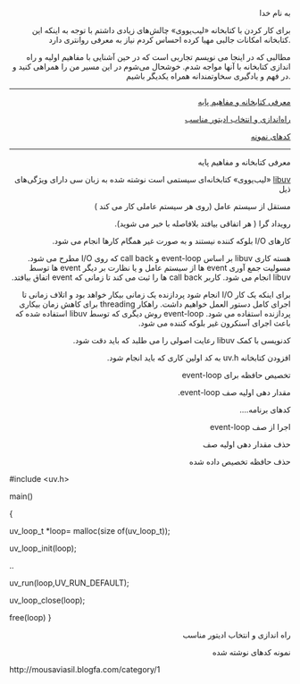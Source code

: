 <p align="right">به نام خدا</p>
<p align="right"> 
  برای کار کردن با کتابخانه «لیب‌یووی» چالش‌های زیادی داشتم  با توجه به اینکه این کتابخانه امکانات جالبی  مهیا کرده احساس کردم نیاز به معرفی روانتری دارد.
</p>
<p align="right"> 
  مطالبی که در اینجا می نویسم تجاربی است که در حین آشنایی با مفاهیم اولیه و راه اندازی  کتابخانه با آنها مواجه شدم. خوشحال می‌شوم در این مسیر من را همراهی کنید و در فهم و یادگیری سخاوتمندانه همراه یکدیگر باشیم.
</p>
<hr>
<p align="right"><a href="#title_1">معرفی کتابخانه و مفاهیم پایه</a></p>
<p align="right"><a href="#title_2">راه‌اندازی و انتخاب ادیتور مناسب</a></p>
<p align="right"><a href="#title_3">کدهای نمونه</a></p>
<hr>
<p align="right" id="title_1"> معرفی کتابخانه و مفاهیم پایه</p>
<p dir="rtl" align="right"> <a href="https://docs.libuv.org/en/v1.x/index.html">libuv</a> «لیب‌یووی» کتابخانه‌ای سیستمی است نوشته شده به زبان سی  دارای ویژگی‌های ذیل
<p dir="rtl" align="right">مستقل از سیستم عامل (روی هر سیستم عاملی کار می کند )</p>
<p dir="rtl" align="right">
رویداد گرا ( هر اتفاقی بیافتد بلافاصله  با خبر می شوید).
</p>  
<p dir="rtl" align="right">
  کارهای I/O  بلوکه کننده نیستند  و به صورت غیر همگام کارها انجام می شود.
</p>
<p dir="rtl" align="right">هسته کاری libuv بر اساس event-loop و call back  که روی I/O مطرح می شود. مسولیت جمع آوری event ها از سیستم عامل و یا نظارت بر دیگر event ها توسط libuv انجام می شود. کاربر call back ها را ثبت می کند تا زمانی که event اتفاق بیافتد.
</p><p dir="rtl" align="right">
 برای اینکه یک کار I/O انجام شود  پردازنده یک زمانی بیکار خواهد بود و اتلاف زمانی تا اجرای کامل دستور العمل خواهیم داشت. راهکار threading  برای کاهش زمان بیکاری پردازنده استفاده می شود. event-loop روش دیگری که توسط libuv استفاده شده که باعث اجرای آسنکرون غیر بلوکه کننده می شود.</p>
<p dir="rtl" align="right">کدنویسی با کمک libuv رعایت اصولی را می طلبد که باید دقت شود.</p>
<p dir="rtl" align="right"> افزودن کتابخانه uv.h به کد اولین کاری که باید انجام شود.</p>
<p dir="rtl" align="right">تخصیص حافظه برای event-loop</p>
<p dir="rtl" align="right">مقدار دهی اولیه صف event-loop.</p>
<p dir="rtl" align="right">کدهای برنامه....</p>
<p dir="rtl" align="right">اجرا از صف event-loop</p>
<p dir="rtl" align="right">حذف مقدار دهی اولیه صف</p>
<p dir="rtl" align="right">حذف حافظه تخصیص داده شده</p>


#include <uv.h>

main()

{

uv_loop_t *loop= malloc(size of(uv_loop_t));

uv_loop_init(loop);

..

uv_run(loop,UV_RUN_DEFAULT);

uv_loop_close(loop);

free(loop) 
}

<p align="right" id="title_2">راه اندازی و انتخاب ادیتور مناسب</p>


<p align="right" id="title_3">نمونه کدهای نوشته شده</p>
http://mousaviasil.blogfa.com/category/1

